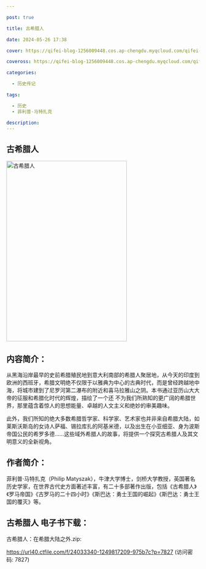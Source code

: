 ```yaml
---

post: true

title: 古希腊人

date: 2024-05-26 17:38

cover: https://qifei-blog-1256009448.cos.ap-chengdu.myqcloud.com/qifei-blog/663593010ea9cb14038ad88b.jpg

coveross: https://qifei-blog-1256009448.cos.ap-chengdu.myqcloud.com/qifei-blog/663593010ea9cb14038ad88b.jpg

categories:

  - 历史传记

tags:

  - 历史
  - 菲利普·马特扎克

description:
---
```


## 古希腊人
<img alt="古希腊人 " class="aligncenter loaded" data-was-processed="true" decoding="async" fetchpriority="high" height="471" src="https://qifei-blog-1256009448.cos.ap-chengdu.myqcloud.com/qifei-blog/663593010ea9cb14038ad88b.jpg" style="cursor: zoom-in;" width="314"/>

## 内容简介：

从黑海沿岸最早的史前希腊殖民地到意大利南部的希腊人聚居地，从今天的印度到欧洲的西班牙，希腊文明绝不仅限于以雅典为中心的古典时代，而是曾经跨越地中海，将城市建到了尼罗河第二瀑布的附近和喜马拉雅山之阴。本书通过亚历山大大帝的征服和希腊化时代的辉煌，描绘了一个还 不为我们所熟知的更广阔的希腊世界，那里蕴含着惊人的思想能量、卓越的人文主义和绝妙的审美趣味。

此外，我们所知的绝大多数希腊哲学家、科学家、艺术家也并非来自希腊大陆，如莱斯沃斯岛的女诗人萨福、锡拉库扎的阿基米德，以及出生在小亚细亚、身为波斯帝国公民的希罗多德……这些域外希腊人的故事，将提供一个探究古希腊人及其文明意义的全新视角。

## 作者简介：

菲利普·马特扎克（Philip Matyszak），牛津大学博士，剑桥大学教授，英国著名历史学家，在世界古代史方面著述丰富，有二十多部著作出版，包括《古希腊人》《罗马帝国》《古罗马的二十四小时》《斯巴达：勇士王国的崛起》《斯巴达：勇士王国的覆灭》等。

## 古希腊人 电子书下载：
古希腊人：在希腊大陆之外.zip: 

https://url40.ctfile.com/f/24033340-1249817209-975b7c?p=7827 (访问密码: 7827)
